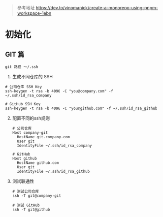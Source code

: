 

> 参考地址
> https://dev.to/vinomanick/create-a-monorepo-using-pnpm-workspace-1ebn

# 初始化



## GIT 篇

`git 路径 ～/.ssh`

1. 生成不同仓库的 SSH

```# 公司仓库
# 公司仓库 SSH Key
ssh-keygen -t rsa -b 4096 -C "you@company.com" -f ~/.ssh/id_rsa_company

# GitHub SSH Key
ssh-keygen -t rsa -b 4096 -C "you@github.com" -f ~/.ssh/id_rsa_github
```

2. 配置不同的ssh规则
   ```
   # 公司仓库
   Host company-git
     HostName git.company.com
     User git
     IdentityFile ~/.ssh/id_rsa_company
   
   # GitHub
   Host github
     HostName github.com
     User git
     IdentityFile ~/.ssh/id_rsa_github
   ```

3. 测试联通性
   ```ssh
   # 测试公司仓库
   ssh -T git@company-git
   
   # 测试 GitHub
   ssh -T git@github
   ```

   

